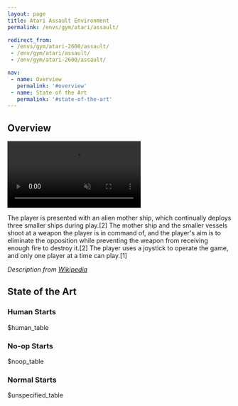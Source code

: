 ```yaml
---
layout: page
title: Atari Assault Environment
permalink: /envs/gym/atari/assault/

redirect_from:
 - /envs/gym/atari-2600/assault/
 - /env/gym/atari/assault/
 - /env/gym/atari-2600/assault/

nav:
 - name: Overview
   permalink: '#overview'
 - name: State of the Art
   permalink: '#state-of-the-art'
---
```



## Overview

<video autoplay muted loop controls>
  <source src="{{ 'assets/_pages/envs/gym/atari/assault.mp4' | absolute_url }}" type="video/mp4">
</video>

The player is presented with an alien mother ship, which continually deploys three smaller ships during play.[2] The mother ship and the smaller vessels shoot at a weapon the player is in command of, and the player's aim is to eliminate the opposition while preventing the weapon from receiving enough fire to destroy it.[2] The player uses a joystick to operate the game, and only one player at a time can play.[1]

*Description from [Wikipedia](https://en.wikipedia.org/wiki/Assault_(1983_video_game))*


## State of the Art

### Human Starts

$human_table

### No-op Starts

$noop_table

### Normal Starts

$unspecified_table
